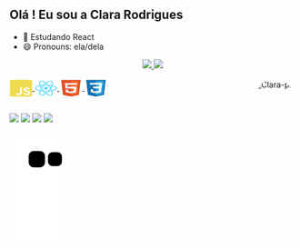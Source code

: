 ## Olá ! Eu sou a Clara Rodrigues

- 🌱 Estudando React
- 😄 Pronouns: ela/dela

<div align="center">
  <a href="https://github.com/Clara-Ro">
  <img height="180em" src="https://github-readme-stats.vercel.app/api?username=Clara-Ro&show_icons=true&theme=tokyonight&include_all_commits=true&count_private=true"/>
  <img height="180em" src="https://github-readme-stats.vercel.app/api/top-langs/?username=Clara-Ro&layout=compact&langs_count=7&theme=tokyonight"/>
</div>
  
<div style="display: inline_block"><br>
  <img align="center" alt="Clara-Js" height="30" width="40" src="https://raw.githubusercontent.com/devicons/devicon/master/icons/javascript/javascript-plain.svg">
  <img align="center" alt="Clara-React" height="30" width="40" src="https://raw.githubusercontent.com/devicons/devicon/master/icons/react/react-original.svg">
  <img align="center" alt="Clara-HTML" height="30" width="40" src="https://raw.githubusercontent.com/devicons/devicon/master/icons/html5/html5-original.svg">
  <img align="center" alt="Clara-CSS" height="30" width="40" src="https://raw.githubusercontent.com/devicons/devicon/master/icons/css3/css3-original.svg">
  <img align="right" alt="Clara-pic" height="150" style="border-radius:50px;" src="https://cdn.discordapp.com/attachments/833794253712523285/943587337194053662/ezgif.com-gif-maker.gif?width=676&height=676">
</div>
</div>
  
  ##

<div>
  <a href="https://www.instagram.com/_rodrigues.clara_/" target="_blank"><img src="https://img.shields.io/badge/-Instagram-%23E4405F?style=for-the-badge&logo=instagram&logoColor=white" target="_blank"></a>
  <a href = "mailto:lara.rhee.gree@gmail.com"><img src="https://img.shields.io/badge/-Gmail-%23333?style=for-the-badge&logo=gmail&logoColor=white" target="_blank"></a>
  <a href="https://www.linkedin.com/in/clara-rodrigues-dos-santos-696074203/" target="_blank"><img src="https://img.shields.io/badge/-LinkedIn-%230077B5?style=for-the-badge&logo=linkedin&logoColor=white" target="_blank"></a>  
  <a href="https://wa.me/5588993783143" target="_blank"><img src="https://img.shields.io/badge/WhatsApp-25D366?style=for-the-badge&logo=whatsapp&logoColor=white" target="_blank"></a>  
</div>

![Snake animation](https://github.com/Clara-Ro/Clara-Ro/blob/output/github-contribution-grid-snake.svg)
